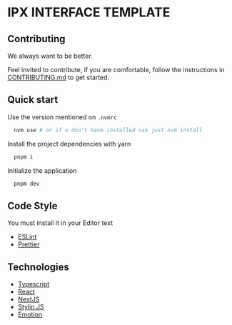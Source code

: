 # IPX INTERFACE TEMPLATE

## Contributing

We always want to be better.

Feel invited to contribute, if you are comfortable, follow the instructions in [CONTRIBUTING.md](./CONTRIBUTING.md) to get started.

## Quick start

Use the version mentioned on `.nvmrc`

```bash
  nvm use # or if u don't have installed use just nvm install
```

Install the project dependencies with yarn

```bash
  pnpm i
```

Initialize the application

```bash
  pnpm dev
```

## Code Style

You must install it in your Editor text

- [ESLint](https://marketplace.visualstudio.com/items?itemName=dbaeumer.vscode-eslint)
- [Prettier](https://marketplace.visualstudio.com/items?itemName=esbenp.prettier-vscode)

## Technologies

- [Typescript](https://typescriptlang.org)
- [React](https://react.dev/)
- [NextJS](https://nextjs.org/docs/getting-started)
- [Stylin.JS](https://github.com/git-marcopitra/stylin.js)
- [Emotion](https://emotion.sh/docs/introduction)
